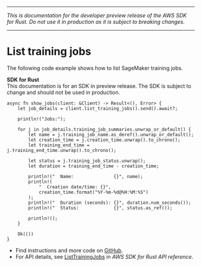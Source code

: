 --------

 *This is documentation for the developer preview release of the AWS SDK for Rust\. Do not use it in production as it is subject to breaking changes\.* 

--------

# List training jobs<a name="sagemaker_ListTrainingJobs_rust_topic"></a>

The following code example shows how to list SageMaker training jobs\.

**SDK for Rust**  
This documentation is for an SDK in preview release\. The SDK is subject to change and should not be used in production\.
  

```
async fn show_jobs(client: &Client) -> Result<(), Error> {
    let job_details = client.list_training_jobs().send().await?;

    println!("Jobs:");

    for j in job_details.training_job_summaries.unwrap_or_default() {
        let name = j.training_job_name.as_deref().unwrap_or_default();
        let creation_time = j.creation_time.unwrap().to_chrono();
        let training_end_time = j.training_end_time.unwrap().to_chrono();

        let status = j.training_job_status.unwrap();
        let duration = training_end_time - creation_time;

        println!("  Name:               {}", name);
        println!(
            "  Creation date/time: {}",
            creation_time.format("%Y-%m-%d@%H:%M:%S")
        );
        println!("  Duration (seconds): {}", duration.num_seconds());
        println!("  Status:             {}", status.as_ref());

        println!();
    }

    Ok(())
}
```
+  Find instructions and more code on [GitHub](https://github.com/awsdocs/aws-doc-sdk-examples/tree/main/rust_dev_preview/sagemaker#code-examples)\. 
+  For API details, see [ListTrainingJobs](https://awslabs.github.io/aws-sdk-rust/) in *AWS SDK for Rust API reference*\. 